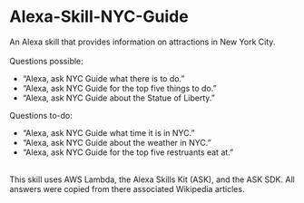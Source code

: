 # Alexa-Skill-NYC-Guide

An Alexa skill that provides information on attractions in New York City.
<br><br>
Questions possible:
<ul>
  <li>“Alexa, ask NYC Guide what there is to do.”</li>
  <li>“Alexa, ask NYC Guide for the top five things to do.”</li>
  <li>“Alexa, ask NYC Guide about the Statue of Liberty.”</li>
</ul>
Questions to-do:<br>
<ul>
  <li>“Alexa, ask NYC Guide what time it is in NYC.”</li>
  <li>“Alexa, ask NYC Guide about the weather in NYC.”</li>
  <li>“Alexa, ask NYC Guide for the top five restruants eat at.”</li>
</ul>
<br>
This skill uses AWS Lambda, the Alexa Skills Kit (ASK), and the ASK SDK. All answers were copied from there associated Wikipedia articles.
